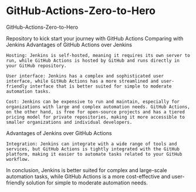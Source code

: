 # GitHub-Actions-Zero-to-Hero
GitHub-Actions-Zero-to-Hero

Repository to kick start your journey with GitHub Actions
Comparing with Jenkins
Advantages of GitHub Actions over Jenkins

    Hosting: Jenkins is self-hosted, meaning it requires its own server to run, while GitHub Actions is hosted by GitHub and runs directly in your GitHub repository.

    User interface: Jenkins has a complex and sophisticated user interface, while GitHub Actions has a more streamlined and user-friendly interface that is better suited for simple to moderate automation tasks.

    Cost: Jenkins can be expensive to run and maintain, especially for organizations with large and complex automation needs. GitHub Actions, on the other hand, is free for open-source projects and has a tiered pricing model for private repositories, making it more accessible to smaller organizations and individual developers.

Advantages of Jenkins over GitHub Actions

    Integration: Jenkins can integrate with a wide range of tools and services, but GitHub Actions is tightly integrated with the GitHub platform, making it easier to automate tasks related to your GitHub workflow.

In conclusion, Jenkins is better suited for complex and large-scale automation tasks, while GitHub Actions is a more cost-effective and user-friendly solution for simple to moderate automation needs.